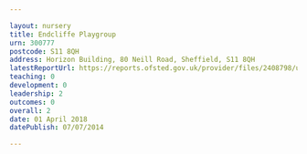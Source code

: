 ```yaml
---

layout: nursery
title: Endcliffe Playgroup
urn: 300777
postcode: S11 8QH
address: Horizon Building, 80 Neill Road, Sheffield, S11 8QH
latestReportUrl: https://reports.ofsted.gov.uk/provider/files/2408798/urn/300777.pdf
teaching: 0
development: 0
leadership: 2
outcomes: 0
overall: 2
date: 01 April 2018 
datePublish: 07/07/2014

---
```

